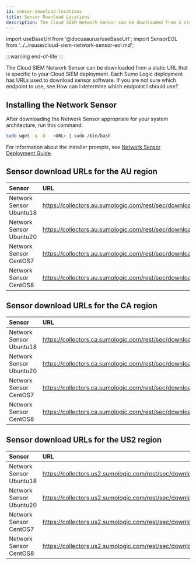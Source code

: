 ```yaml
---
id: sensor-download-locations
title: Sensor Download Locations
description: The Cloud SIEM Network Sensor can be downloaded from a static URL that is specific to your Cloud SIEM deployment.
---
```


import useBaseUrl from '@docusaurus/useBaseUrl';
import SensorEOL from '../../reuse/cloud-siem-network-sensor-eol.md';

:::warning end-of-life
<SensorEOL/>
:::

The Cloud SIEM Network Sensor can be downloaded from a static URL that is specific to your Cloud SIEM deployment. Each Sumo Logic deployment has URLs used to download sensor software. If you are not sure which endpoint to use, see How can I determine which endpoint I should use?

## Installing the Network Sensor

After downloading the Network Sensor appropriate for your system architecture, run this command:

```bash
sudo wget -q -O - <URL> | sudo /bin/bash
```

For information about the installer prompts, see [Network Sensor Deployment Guide](/docs/cse/sensors/network-sensor-deployment-guide).

## Sensor download URLs for the AU region

| Sensor                  | URL                                                              |
|:-------------------------|:------------------------------------------------------------------|
| Network Sensor Ubuntu18 | https://collectors.au.sumologic.com/rest/sec/download/ubuntu18 |
| Network Sensor Ubuntu20 | https://collectors.au.sumologic.com/rest/sec/download/ubuntu20 |
| Network Sensor CentOS7  | https://collectors.au.sumologic.com/rest/sec/download/centos7 |
| Network Sensor CentOS8  | https://collectors.au.sumologic.com/rest/sec/download/centos8 |

## Sensor download URLs for the CA region

| Sensor                  | URL                                                              |
|:-------------------------|:------------------------------------------------------------------|
| Network Sensor Ubuntu18 | https://collectors.ca.sumologic.com/rest/sec/download/ubuntu18 |
| Network Sensor Ubuntu20 | https://collectors.ca.sumologic.com/rest/sec/download/ubuntu20 |
| Network Sensor CentOS7  | https://collectors.ca.sumologic.com/rest/sec/download/centos7 |
| Network Sensor CentOS8  | https://collectors.ca.sumologic.com/rest/sec/download/centos8 |

## Sensor download URLs for the US2 region

| Sensor                  | URL                                                               |
|:-------------------------|:-------------------------------------------------------------------|
| Network Sensor Ubuntu18 | https://collectors.us2.sumologic.com/rest/sec/download/ubuntu18 |
| Network Sensor Ubuntu20 | https://collectors.us2.sumologic.com/rest/sec/download/ubuntu20 |
| Network Sensor CentOS7  | https://collectors.us2.sumologic.com/rest/sec/download/centos7 |
| Network Sensor CentOS8  | https://collectors.us2.sumologic.com/rest/sec/download/centos8 |